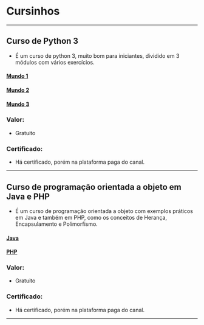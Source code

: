 # Cursinhos


------------------------------------------------------------------------------------------------------------

## Curso de Python 3

- É um curso de python 3, muito bom para iniciantes, dividido em 3 módulos com vários exercícios.

#### [Mundo 1](https://www.youtube.com/playlist?list=PLHz_AreHm4dlKP6QQCekuIPky1CiwmdI6)

#### [Mundo 2](https://www.youtube.com/playlist?list=PLHz_AreHm4dk_nZHmxxf_J0WRAqy5Czye)

#### [Mundo 3](https://www.youtube.com/playlist?list=PLHz_AreHm4dksnH2jVTIVNviIMBVYyFnH)

### Valor:
- Gratuito

### Certificado:
- Há certificado, porém na plataforma paga do canal.

------------------------------------------------------------------------------------------------------------

## Curso de programação orientada a objeto em Java e PHP
 
- É um curso de programação orientada a objeto com exemplos práticos em Java e também em PHP, como os conceitos de Herança, Encapsulamento e Polimorfismo.
 
#### [Java](https://www.youtube.com/playlist?list=PLHz_AreHm4dkqe2aR0tQK74m8SFe-aGsY)
 
#### [PHP](https://www.youtube.com/playlist?list=PLHz_AreHm4dmGuLII3tsvryMMD7VgcT7x)
 
### Valor:
- Gratuito
 
### Certificado:
- Há certificado, porém na plataforma paga do canal.
 
------------------------------------------------------------------------------------------------------------
